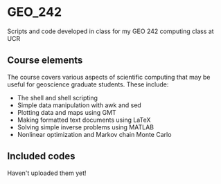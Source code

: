 # GEO_242
Scripts and code developed in class for my GEO 242 computing class at UCR

## Course elements

The course covers various aspects of scientific computing that may be useful for geoscience graduate students. These include:

- The shell and shell scripting
- Simple data manipulation with awk and sed
- Plotting data and maps using GMT
- Making formatted text documents using LaTeX
- Solving simple inverse problems using MATLAB
- Nonlinear optimization and Markov chain Monte Carlo

## Included codes

Haven't uploaded them yet!
